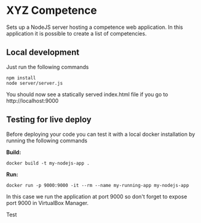 # XYZ Competence #

Sets up a NodeJS server hosting a competence web application.
In this application it is possible to create a list of competencies.

## Local development ##

Just run the following commands

    npm install
    node server/server.js

You should now see a statically served index.html file if you go to
http://localhost:9000

## Testing for live deploy ##

Before deploying your code you can test it with a local docker installation
by running the following commands

**Build:** 

    docker build -t my-nodejs-app .

**Run:** 

    docker run -p 9000:9000 -it --rm --name my-running-app my-nodejs-app


In this case we run the application at port 9000 so don't forget to expose port 9000 in VirtualBox Manager.

Test
